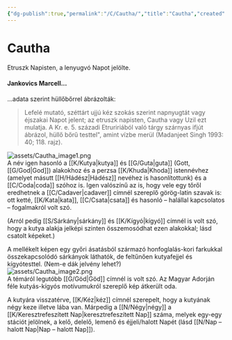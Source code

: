 ```yaml
---
{"dg-publish":true,"permalink":"/C/Cautha/","title":"Cautha","created":"2023-10-13T02:19","updated":"2024-02-02T02:15"}
---
```



# Cautha

Etruszk Napisten, a lenyugvó Napot jelölte.  

#### Jankovics Marcell...

...adata szerint hüllőbőrrel ábrázolták:  
> Lefelé mutató, széttárt ujjú kéz szokás szerint napnyugtát vagy éjszakai Napot jelent; az etruszk napisten, Cautha vagy Uzil ezt mulatja. A Kr. e. 5. századi Etruririából való tárgy szárnyas ifjút ábrázol, hüllő bőrű testtel", amint vízbe merül (Madanjeet Singh 1993: 40; 118. rajz).  

![assets/Cautha_image1.png](/img/user/C/assets/Cautha_image1.png)  
A név igen hasonló a [[K/Kutya\|kutya]] és [[G/Guta\|guta]] (Gott, [[G/God\|God]]) alakokhoz és a perzsa [[K/Khuda\|Khoda]] istennévhez (amelyet másutt [[H/Hádész\|Hádész]] nevéhez is hasonlítottunk) és a [[C/Coda\|coda]] szóhoz is. Igen valószínű az is, hogy vele egy tőről eredhetnek a [[C/Cadaver\|cadaver]] címnél szereplő görög-latin szavak is: ott ketté, [[K/Kata\|kata]], [[C/Csata\|csata]] és hasonló – halállal kapcsolatos – fogalmakról volt szó.  

(Arról pedig [[S/Sárkány\|sárkány]] és [[K/Kígyó\|kígyó]] címnél is volt szó, hogy a kutya alakja jelképi szinten összemosódhat ezen alakokkal; lásd csatolt képeket.)  

A mellékelt képen egy győri ásatásból származó honfoglalás-kori farkukkal összekapcsolódó sárkányok láthatók, de feltűnően kutyafejjel és kígyótesttel. (Nem-e dák jelvény lehet?)  
![assets/Cautha_image2.png](/img/user/C/assets/Cautha_image2.png)  
A témáról legutóbb [[G/Göd\|Göd]] címnél is volt szó. Az Magyar Adorján féle kutyás-kígyós motívumukról szereplő kép átkerült oda.  

A kutyára visszatérve, [[K/Kéz\|kéz]] címnél szerepelt, hogy a kutyának négy keze illetve lába van. Márpedig a [[N/Négy\|négy]] a [[K/Keresztrefeszített Nap\|keresztrefeszített Nap]] száma, melyek egy-egy stációt jelölnek, a kelő, delelő, lemenő és éjjeli/halott Napét (lásd [[N/Nap – halott Nap\|Nap – halott Nap]]).  

